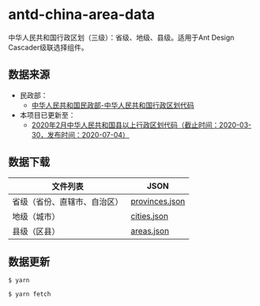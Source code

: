 # antd-china-area-data

中华人民共和国行政区划（三级）：省级、地级、县级。适用于Ant Design Cascader级联选择组件。

## 数据来源

- 民政部：
  - [中华人民共和国民政部-中华人民共和国行政区划代码](http://www.mca.gov.cn/article/sj/xzqh/)
- 本项目已更新至：
  - [2020年2月中华人民共和国县以上行政区划代码（截止时间：2020-03-30，发布时间：2020-07-04）](http://www.mca.gov.cn/article/sj/xzqh/2020/2020/202003301019.html)

## 数据下载

| 文件列表                     | JSON                                                         |
| ---------------------------- | ------------------------------------------------------------ |
| 省级（省份、直辖市、自治区） | [provinces.json](https://github.com/wkl007/antd-china-area-data/blob/master/dist/provinces.json) |
| 地级（城市）                 | [cities.json](https://github.com/wkl007/antd-china-area-data/blob/master/dist/cities.json) |
| 县级（区县）                 | [areas.json](https://github.com/wkl007/antd-china-area-data/blob/master/dist/areas.json) |

## 数据更新

```
$ yarn

$ yarn fetch
```

